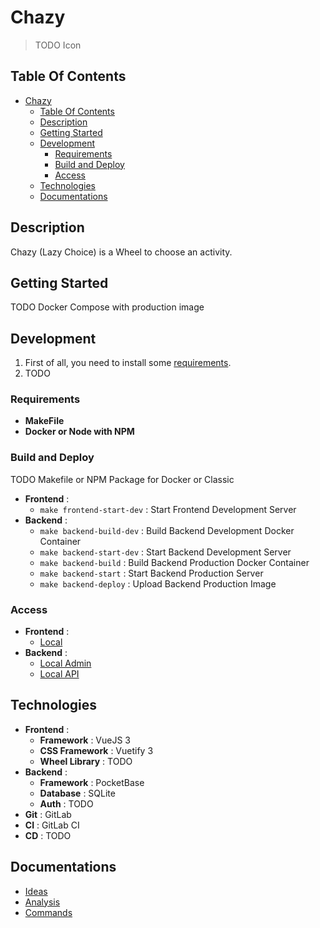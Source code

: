 # Chazy

> TODO Icon

## Table Of Contents

- [Chazy](#chazy)
  - [Table Of Contents](#table-of-contents)
  - [Description](#description)
  - [Getting Started](#getting-started)
  - [Development](#development)
    - [Requirements](#requirements)
    - [Build and Deploy](#build-and-deploy)
    - [Access](#access)
  - [Technologies](#technologies)
  - [Documentations](#documentations)

## Description

Chazy (Lazy Choice) is a Wheel to choose an activity.

## Getting Started

TODO Docker Compose with production image

## Development

1) First of all, you need to install some [requirements](#requirements).
2) TODO

### Requirements

- **MakeFile**
- **Docker or Node with NPM**

### Build and Deploy

TODO Makefile or NPM Package for Docker or Classic

- **Frontend** :
  - `make frontend-start-dev` : Start Frontend Development Server
- **Backend** :
  - `make backend-build-dev` : Build Backend Development Docker Container
  - `make backend-start-dev` : Start Backend Development Server
  - `make backend-build` : Build Backend Production Docker Container
  - `make backend-start` : Start Backend Production Server
  - `make backend-deploy` : Upload Backend Production Image

### Access

- **Frontend** :
  - [Local](http://localhost:8080)
- **Backend** :
  - [Local Admin](http://localhost:8090/_/)
  - [Local API](http://localhost:8090/api/)

## Technologies

- **Frontend** :
  - **Framework** : VueJS 3
  - **CSS Framework** : Vuetify 3
  - **Wheel Library** : TODO
- **Backend** :
  - **Framework** : PocketBase
  - **Database** : SQLite
  - **Auth** : TODO
- **Git** : GitLab
- **CI** : GitLab CI
- **CD** : TODO

## Documentations

- [Ideas](./docs/ideas.md)
- [Analysis](./docs/analysis.md)
- [Commands](./docs/commands.md)
